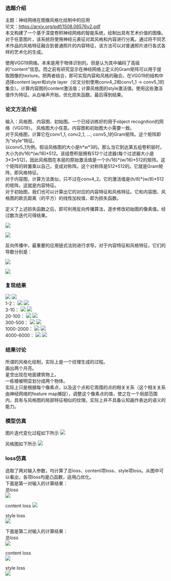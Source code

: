 ### 选题介绍
主题：神经网络在图像风格化绘制中的应用  
论文：https://arxiv.org/pdf/1508.06576v2.pdf  
本文构建了一个基于深度卷积神经网络的智能系统，绘制出具有艺术价值的图像。对于任意图片，该系统将使用神经元表征对其风格和内容进行分离。通过将不同艺术作品的风格特征融合到普通照片的内容特征，该方法可以对普通照片进行各式各样的艺术化的生成。 

使用VGG19网络。本来是用于物体识别的。但是认为其中编码了高级的“content”信息。而之前有研究显示在神经网络上定义的Gram矩阵可以用于提取图像的texture。把两者结合，即可实现内容和风格的融合。在VGG19的结构中选择content layer和style layer（论文分别使用conv4_2和conv1_1 -> conv5_1的集合）。计算内容图的content激活值；计算风格图的style激活值。使用这些激活值作为特征。从白噪声开始，优化损失函数。最后得到结果。 

### 论文方法介绍
输入：风格图、内容图、初始图。一个已经训练好的用于object recognition的网络（VGG19）。 
风格图大小任意。内容图和初始图大小需要一致。 <br/>
对于风格图，计算它在conv1_1, conv2_1, ..., conv5_1的Gram矩阵。这个矩阵即为“style”特征。 <br/>
以conv5_1为例。假设风格图的大小是h\*w\*3的。那么当它到达第五组卷积层时，大小为(h/16)\*(w/16)\*512。该组卷积层拥有512个过滤器(每个过滤器大小是3\*3\*512)，因此风格图在本层的原始激活值是一个(h/16)\*(w/16)\*512的矩阵。这个矩阵的转置乘以自己，变成对称阵。这个对称阵是512\*512的。它就是Gram矩阵，即风格特征。  <br/>
对于内容图，计算方法类似，只不过在conv4_2。它的激活值是(h/8)\*(w/8)\*512的矩阵。这就是内容特征。  <br/>
对于初始图，我们也可以计算出它的对应的内容特征和风格特征。它和内容图、风格图的欧氏距离（的平方）的线性加权值，即为损失函数。 <br/>

定义了上述损失函数之后，即可利用反向传播算法，逐步修改初始图的像素值。经过数次迭代可得结果。

![](./neuralStyle.png)

![](./vgg16.png)

反向传播中，最重要的应用链式法则进行求导。对于内容特征和风格特征，它们的导数分别是：

![](./contentLoss.png)

![](./styleLoss.png)


### 复现结果
![](./results/00000.jpeg)
![](./results/9999.jpeg)
<br/>
1-2：
![](./results/0000.png)
![](./results/0001.png)
<br/>
3-10：
![](./results/0002.png)
![](./results/0010.png)
<br/>
20-100：
![](./results/0020.png)
![](./results/0100.png)
<br/>
300-500：
![](./results/0300.png)
![](./results/0500.png)
<br/>
1000-2000：
![](./results/1000.png)
![](./results/2000.png)
<br/>
4000-6000：
![](./results/4000.png)
![](./results/6000.png)

### 结果讨论
所谓的风格化绘制，实际上是一个纹理生成的过程。<br/>
画出两个月亮。<br/>
星空出现在地面建筑物上。<br/>
一栋楼被明显划分成两个物体。<br/>
实际上只是根据每个像素点，以及这个点和它周围的点的相关关系（这个相关关系由神经网络的feature map捕捉），调整这个像素点的值，使之在一个局部范围内，具有与风格图的局部特征相似的纹理。实际上并不具备认知画作表达的语义的能力。

### 模型仿真
图片迭代变化过程如下所示
![](./results/modelSimulation/modelSimulation.gif)

风格图如下所示 
![](./results/modelSimulation/style.jpg)
### loss仿真
选取了两对输入参数，均计算了总loss、content项loss、style项loss。从图中可以看出，各项loss均是凸函数，适用凸优化。  
下面是第一对输入的计算结果：  
总loss  
![](./results/modelSimulation/loss.jpg)

content loss
![](./results/modelSimulation/content_loss.jpg)

style loss  
![](./results/modelSimulation/style_loss.jpg)

下面是第二对输入的计算结果：  
总loss  
![](./results/modelSimulation/loss2.jpg)

content loss  
![](./results/modelSimulation/content_loss2.jpg)

style loss  
![](./results/modelSimulation/style_loss2.jpg)
